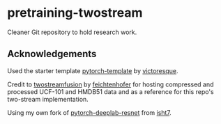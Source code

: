 # pretraining-twostream

Cleaner Git repository to hold research work.

## Acknowledgements

Used the starter template [pytorch-template](https://github.com/victoresque/pytorch-template) by [victoresque](https://github.com/victoresque).

Credit to [twostreamfusion](https://github.com/feichtenhofer/twostreamfusion) by [feichtenhofer](https://github.com/feichtenhofer) for hosting compressed and processed UCF-101 and HMDB51 data and as a reference for this repo's two-stream implementation.

Using my own fork of [pytorch-deeplab-resnet](https://github.com/isht7/pytorch-deeplab-resnet) from [isht7](https://github.com/isht7).
